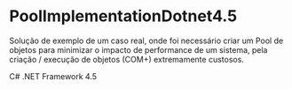 # PoolImplementationDotnet4.5
Solução de exemplo de um caso real, onde foi necessário criar um Pool de objetos para minimizar o impacto de performance de um sistema, pela criação / execução de objetos (COM+) extremamente custosos.

C# .NET Framework 4.5
